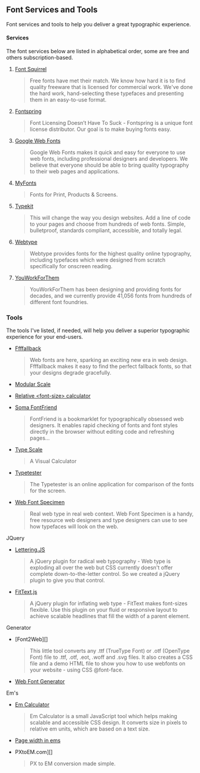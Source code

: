 ## Font Services and Tools

Font services and tools to help you deliver a great typographic experience.

#### Services

The font services below are listed in alphabetical order, some are free and others subscription-based.

1. [Font Squirrel][]

   > Free fonts have met their match. We know how hard it is to find quality freeware that is licensed for commercial work. We've done the hard work, hand-selecting these typefaces and presenting them in an easy-to-use format.

2. [Fontspring][]

   > Font Licensing Doesn’t Have To Suck - Fontspring is a unique font license distributor. Our goal is to make buying fonts easy.

3. [Google Web Fonts][]

   > Google Web Fonts makes it quick and easy for everyone to use web fonts, including professional designers and developers. We believe that everyone should be able to bring quality typography to their web pages and applications.

4. [MyFonts][]

   > Fonts for Print, Products & Screens.

5. [Typekit][]

   > This will change the way you design websites. Add a line of code to your pages and choose from hundreds of web fonts. Simple, bulletproof, standards compliant, accessible, and totally legal.

6. [Webtype][]

   > Webtype provides fonts for the highest quality online typography, including typefaces which were designed from scratch specifically for onscreen reading.

7. [YouWorkForThem][]

   > YouWorkForThem has been designing and providing fonts for decades, and we currently provide 41,056 fonts from hundreds of different font foundries.

[Font Squirrel]:    http://www.fontsquirrel.com/
[Fontspring]:       http://www.fontspring.com/
[Google Web Fonts]: http://www.google.com/webfonts#
[MyFonts]:          http://fontdeck.com/
[Typekit]:          https://typekit.com/
[Webtype]:          http://www.webtype.com/
[YouWorkForThem]:   https://www.youworkforthem.com/

### Tools

The tools I've listed, if needed, will help you deliver a superior typographic experience for your end-users.

-  [Ffffallback][]

   > Web fonts are here, sparking an exciting new era in web design. Ffffallback makes it easy to find the perfect fallback fonts, so that your designs degrade gracefully.

-  [Modular Scale][]

-  [Relative \<font-size> calculator][Calculator]

-  [Soma FontFriend][FontFriend]

   > Font­Friend is a book­marklet for typo­graph­i­cally obsessed web design­ers. It enables rapid check­ing of fonts and font styles directly in the browser with­out edit­ing code and refresh­ing pages...

-  [Type Scale][]

   > A Visual Calculator

-  [Typetester][]

   > The Typetester is an online application for comparison of the fonts for the screen.

-  [Web Font Specimen][]

   > Real web type in real web context. Web Font Specimen is a handy, free resource web designers and type designers can use to see how typefaces will look on the web.

[Ffffallback]:       http://ffffallback.com/
[Modular Scale]:     http://modularscale.com/
[Calculator]:        http://tools.the-echoplex.net/font-size/
[FontFriend]:        http://somadesign.ca/projects/fontfriend/
[Type Scale]:        http://type-scale.com/
[Typetester]:        http://www.typetester.org/
[Web Font Specimen]: http://webfontspecimen.com/

JQuery

-  [Lettering.JS][]

   > A jQuery plugin for radical web typography - Web type is exploding all over the web but CSS currently doesn't offer complete down-to-the-letter control. So we created a jQuery plugin to give you that control.

-  [FitText.js][]

   > A jQuery plugin for inflating web type - FitText makes font-sizes flexible. Use this plugin on your fluid or responsive layout to achieve scalable headlines that fill the width of a parent element.

[Lettering.JS]: http://letteringjs.com/
[FitText.js]:   http://fittextjs.com/

Generator

-  [Font2Web][]

   > This little tool converts any .ttf (TrueType Font) or .otf (OpenType Font) file to .ttf, .otf, .eot, .woff and .svg files. It also creates a CSS file and a demo HTML file to show you how to use webfonts on your website - using CSS @font-face.

-  [Web Font Generator][]

[Fot2Web]:           http://www.font2web.com/
[Web Font Generator]: https://www.web-font-generator.com/

Em's

-  [Em Calculator][]

   > Em Calculator is a small JavaScript tool which helps making scalable and accessible CSS design. It converts size in pixels to relative em units, which are based on a text size.

-  [Page width in ems][]

-  PXtoEM.com][]

   > PX to EM conversion made simple.

[Em Calculator]:     http://riddle.pl/emcalc/
[Page width in ems]: http://www.themaninblue.com/experiment/emWidths/
[PXtoEM.com]:        http://pxtoem.com/
